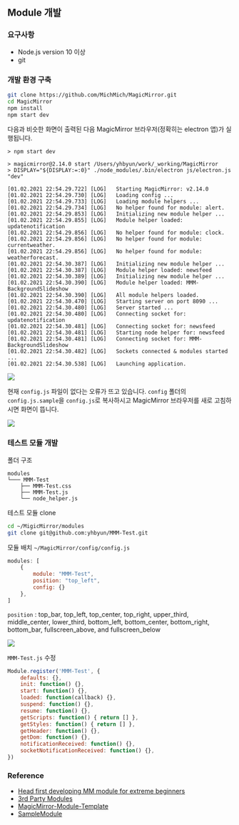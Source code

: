## Module 개발

### 요구사항

* Node.js version 10 이상
* git

### 개발 환경 구축

```sh
git clone https://github.com/MichMich/MagicMirror.git
cd MagicMirror
npm install
npm start dev
```

다음과 비슷한 화면이 출력된 다음 MagicMirror 브라우저(정확히는 electron 앱)가 실행됩니다.

```
> npm start dev

> magicmirror@2.14.0 start /Users/yhbyun/work/_working/MagicMirror
> DISPLAY="${DISPLAY:=:0}" ./node_modules/.bin/electron js/electron.js "dev"

[01.02.2021 22:54.29.722] [LOG]   Starting MagicMirror: v2.14.0
[01.02.2021 22:54.29.730] [LOG]   Loading config ...
[01.02.2021 22:54.29.733] [LOG]   Loading module helpers ...
[01.02.2021 22:54.29.734] [LOG]   No helper found for module: alert.
[01.02.2021 22:54.29.853] [LOG]   Initializing new module helper ...
[01.02.2021 22:54.29.855] [LOG]   Module helper loaded: updatenotification
[01.02.2021 22:54.29.856] [LOG]   No helper found for module: clock.
[01.02.2021 22:54.29.856] [LOG]   No helper found for module: currentweather.
[01.02.2021 22:54.29.856] [LOG]   No helper found for module: weatherforecast.
[01.02.2021 22:54.30.387] [LOG]   Initializing new module helper ...
[01.02.2021 22:54.30.387] [LOG]   Module helper loaded: newsfeed
[01.02.2021 22:54.30.389] [LOG]   Initializing new module helper ...
[01.02.2021 22:54.30.390] [LOG]   Module helper loaded: MMM-BackgroundSlideshow
[01.02.2021 22:54.30.390] [LOG]   All module helpers loaded.
[01.02.2021 22:54.30.470] [LOG]   Starting server on port 8090 ...
[01.02.2021 22:54.30.480] [LOG]   Server started ...
[01.02.2021 22:54.30.480] [LOG]   Connecting socket for: updatenotification
[01.02.2021 22:54.30.481] [LOG]   Connecting socket for: newsfeed
[01.02.2021 22:54.30.481] [LOG]   Starting node helper for: newsfeed
[01.02.2021 22:54.30.481] [LOG]   Connecting socket for: MMM-BackgroundSlideshow
[01.02.2021 22:54.30.482] [LOG]   Sockets connected & modules started ...
[01.02.2021 22:54.30.538] [LOG]   Launching application.
```

![](https://github.com/yhbyun/publisher-meetup/raw/master/images/magic-mirror-shot1.png)

현재 `config.js` 파일이 없다는 오류가 뜨고 있습니다. `config` 폴더의 `config.js.sample`을 `config.js`로
복사하시고 MagicMirror 브라우저를 새로 고침하시면 화면이 뜹니다.

![](https://github.com/yhbyun/publisher-meetup/raw/master/images/copy-config.jpg)

### 테스트 모듈 개발

폴더 구조
```
modules
└─── MMM-Test
    ├── MMM-Test.css
    ├── MMM-Test.js
    └── node_helper.js
```

테스트 모듈 clone
```sh
cd ~/MigicMirror/modules
git clone git@github.com:yhbyun/MMM-Test.git
```

모듈 배치 `~/MagicMirror/config/config.js`

```js
modules: [
    {
        module: "MMM-Test",
        position: "top_left",
        config: {}
    },
]
```

`position` : top_bar, top_left, top_center, top_right, upper_third, middle_center, lower_third, bottom_left, bottom_center, bottom_right, bottom_bar, fullscreen_above, and fullscreen_below

![](https://img1.daumcdn.net/thumb/R1280x0/?scode=mtistory2&fname=https%3A%2F%2Fblog.kakaocdn.net%2Fdn%2FPdydg%2FbtqNDo1l1kg%2F3XqpwK85RbV2jNDtDeJyYK%2Fimg.jpg)

`MMM-Test.js` 수정
```js
Module.register('MMM-Test', {
    defaults: {},
    init: function() {},
    start: function() {},
    loaded: function(callback) {},
    suspend: function() {},
    resume: function() {},
    getScripts: function() { return [] },
    getStyles: function() { return [] },
    getHeader: function() {},
    getDom: function() {},
    notificationReceived: function() {},
    socketNotificationReceived: function() {},
})
```

### Reference

* [Head first developing MM module for extreme beginners](https://forum.magicmirror.builders/topic/8534/head-first-developing-mm-module-for-extreme-beginners)
* [3rd Party Modules](https://github.com/MichMich/MagicMirror/wiki/3rd-party-modules)
* [MagicMirror-Module-Template](https://github.com/roramirez/MagicMirror-Module-Template)
* [SampleModule](https://github.com/sdetweil/SampleModule)
